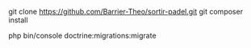 git clone https://github.com/Barrier-Theo/sortir-padel.git
git composer install

php bin/console doctrine:migrations:migrate

